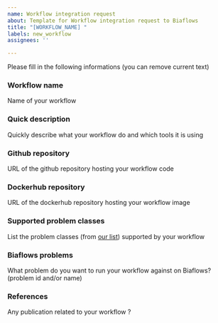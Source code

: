 ```yaml
---
name: Workflow integration request
about: Template for Workflow integration request to Biaflows
title: "[WORKFLOW_NAME] "
labels: new_workflow
assignees: ''

---
```


Please fill in the following informations (you can remove current text)

### Workflow name
Name of your workflow

### Quick description
Quickly describe what your workflow do and which tools it is using

### Github repository
URL of the github repository hosting your workflow code

### Dockerhub repository
URL of the dockerhub repository hosting your workflow image

### Supported problem classes
List the problem classes (from [our list](https://neubias-wg5.github.io/problem_class_ground_truth.html)) supported by your workflow

### Biaflows problems 
What problem do you want to run your workflow against on Biaflows? (problem id and/or name)

### References 
Any publication related to your workflow ?
